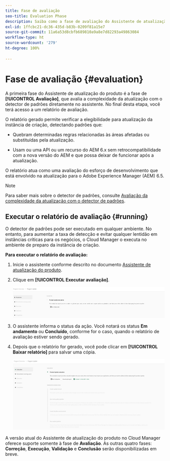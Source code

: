 ```yaml
---
title: Fase de avaliação
seo-title: Evaluation Phase
description: Saiba como a fase de avaliação do Assistente de atualização do produto avalia a complexidade da atualização com o detector de padrões.
exl-id: 1ffcbc21-dc36-435d-b83b-0209f81a15e7
source-git-commit: 11a6a53d8cbfb689810a9a8e7d82293a49863084
workflow-type: ht
source-wordcount: '279'
ht-degree: 100%

---
```



# Fase de avaliação {#evaluation}

A primeira fase do Assistente de atualização do produto é a fase de **[!UICONTROL Avaliação]**, que avalia a complexidade da atualização com o detector de padrões diretamente no assistente. No final desta etapa, você terá acesso a um relatório de avaliação.

O relatório gerado permite verificar a elegibilidade para atualização da instância de criação, detectando padrões que:

* Quebram determinadas regras relacionadas às áreas afetadas ou substituídas pela atualização.

* Usam ou uma API ou um recurso do AEM 6.x sem retrocompatibilidade com a nova versão do AEM e que possa deixar de funcionar após a atualização.

O relatório atua como uma avaliação do esforço de desenvolvimento que está envolvido na atualização para o Adobe Experience Manager (AEM) 6.5.

>[!NOTE]
>
>Para saber mais sobre o detector de padrões, consulte [Avaliação da complexidade da atualização com o detector de padrões](https://experienceleague.adobe.com/pt-br/docs/experience-manager-65/content/implementing/deploying/upgrading/pattern-detector).

## Executar o relatório de avaliação {#running}

O detector de padrões pode ser executado em qualquer ambiente. No entanto, para aumentar a taxa de detecção e evitar qualquer lentidão em instâncias críticas para os negócios, o Cloud Manager o executa no ambiente de preparo da instância de criação.

**Para executar o relatório de avaliação:**

1. Inicie o assistente conforme descrito no documento [Assistente de atualização do produto](/help/product-update-wizard/overview.md).

1. Clique em **[!UICONTROL Executar avaliação]**.

   ![Executar avaliação](/help/assets/Run-Evaluation.png)

1. O assistente informa o status da ação. Você notará os status **Em andamento** ou **Concluído**, conforme for o caso, quando o relatório de avaliação estiver sendo gerado.

1. Depois que o relatório for gerado, você pode clicar em **[!UICONTROL Baixar relatório]** para salvar uma cópia.

   ![Relatório criado](/help/assets/Evaluation-1.png)

A versão atual do Assistente de atualização do produto no Cloud Manager oferece suporte somente à fase de **Avaliação**. As outras quatro fases: **Correção**, **Execução**, **Validação** e **Conclusão** serão disponibilizadas em breve.
